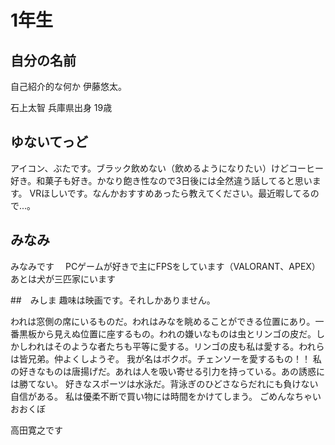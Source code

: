 # 1年生

## 自分の名前

自己紹介的な何か
伊藤悠太。

石上太智
兵庫県出身
19歳


## ゆないてっど
アイコン、ぶたです。ブラック飲めない（飲めるようになりたい）けどコーヒー好き。和菓子も好き。かなり飽き性なので3日後には全然違う話してると思います。
VRほしいです。なんかおすすめあったら教えてください。最近暇してるので...。

## みなみ
みなみです　
PCゲームが好きで主にFPSをしています（VALORANT、APEX）
あとは犬が三匹家にいます

##　みしま
趣味は映画です。それしかありません。

われは窓側の席にいるものだ。われはみなを眺めることができる位置にあり。一番黒板から見えぬ位置に座するもの。われの嫌いなものは虫とリンゴの皮だ。しかしわれはそのような者たちも平等に愛する。リンゴの皮も私は愛する。われらは皆兄弟。仲よくしようぞ。
我が名はボクボ。チェンソーを愛するもの！！
私の好きなものは唐揚げだ。あれは人を吸い寄せる引力を持っている。あの誘惑には勝てない。
好きなスポーツは水泳だ。背泳ぎのひどさならだれにも負けない自信がある。
私は優柔不断で買い物には時間をかけてしまう。
ごめんなちゃい
おおくぼ

高田寛之です


